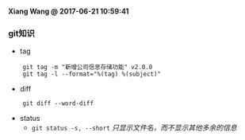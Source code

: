 #### Xiang Wang @ 2017-06-21 10:59:41

### git知识


* tag
```
    git tag -m "新增公司信息存储功能" v2.0.0
    git tag -l --format="%(tag) %(subject)"
```

* diff
```
    git diff --word-diff
```

* status
    * `git status -s, --short` *只显示文件名，而不显示其他多余的信息*
